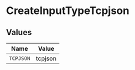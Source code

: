 # CreateInputTypeTcpjson


## Values

| Name      | Value     |
| --------- | --------- |
| `TCPJSON` | tcpjson   |